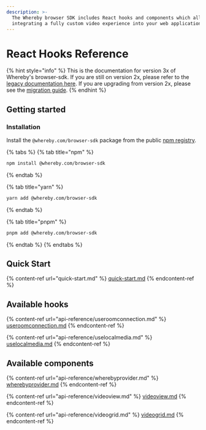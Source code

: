 ```yaml
---
description: >-
  The Whereby browser SDK includes React hooks and components which allow
  integrating a fully custom video experience into your web application.
---
```


# React Hooks Reference

{% hint style="info" %}
This is the documentation for version 3x of Whereby's browser-sdk. If you are still on version 2x, please refer to the [legacy documentation here](https://whereby.gitbook.io/legacy-docs). If you are upgrading from version 2x, please see the [migration guide](guides-and-concepts/migrate-from-version-2.x-to-3.md).
{% endhint %}

## Getting started

### Installation

Install the `@whereby.com/browser-sdk` package from the public [npm registry](https://www.npmjs.com/package/@whereby.com/browser-sdk).

{% tabs %}
{% tab title="npm" %}
```bash
npm install @whereby.com/browser-sdk
```
{% endtab %}

{% tab title="yarn" %}
```bash
yarn add @whereby.com/browser-sdk
```
{% endtab %}

{% tab title="pnpm" %}
```bash
pnpm add @whereby.com/browser-sdk
```
{% endtab %}
{% endtabs %}

## Quick Start

{% content-ref url="quick-start.md" %}
[quick-start.md](quick-start.md)
{% endcontent-ref %}

## Available hooks

{% content-ref url="api-reference/useroomconnection.md" %}
[useroomconnection.md](api-reference/useroomconnection.md)
{% endcontent-ref %}

{% content-ref url="api-reference/uselocalmedia.md" %}
[uselocalmedia.md](api-reference/uselocalmedia.md)
{% endcontent-ref %}

## Available components

{% content-ref url="api-reference/wherebyprovider.md" %}
[wherebyprovider.md](api-reference/wherebyprovider.md)
{% endcontent-ref %}

{% content-ref url="api-reference/videoview.md" %}
[videoview.md](api-reference/videoview.md)
{% endcontent-ref %}

{% content-ref url="api-reference/videogrid.md" %}
[videogrid.md](api-reference/videogrid.md)
{% endcontent-ref %}
